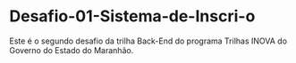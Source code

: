 # Desafio-01-Sistema-de-Inscri-o
Este é o segundo desafio da trilha Back-End do programa Trilhas INOVA do Governo do Estado do Maranhão.
